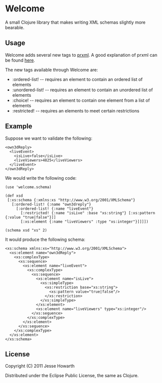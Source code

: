 Welcome
=======

A small Clojure library that makes writing XML schemas slightly more bearable.

Usage
-----
Welcome adds several new tags to [prxml](http://richhickey.github.com/clojure-contrib/prxml-api.html).
A good explanation of prxml can be found [here](http://nakkaya.com/2009/10/10/processing-xml-with-clojure/). 

The new tags available through Welcome are:

* :ordered-list! -- requires an element to contain an ordered list of elements
* :unordered-list! -- requires an element to contain an unordered list of elements
* :choice! -- requires an element to contain one element from a list of elements
* :restricted! -- requires an elements to meet certain restrictions


Example
-------

Suppose we want to validate the following:

    <own3dReply>
      <liveEvent>
        <isLive>false</isLive>
        <liveViewers>4825</liveViewers>
      </liveEvent>
    </own3dReply>

We would write the following code:
    
    (use 'welcome.schema)

    (def xsd 
     [:xs:schema {:xmlns:xs "http://www.w3.org/2001/XMLSchema"}
       [:ordered-list! {:name "own3dreply"}
         [:ordered-list! {:name "liveEvent"}
           [:restricted! {:name "isLive" :base "xs:string"} [:xs:pattern {:value "true|false"}]]
           [:xs:element {:name "liveViewers" :type "xs:integer"}]]]])

    (schema xsd "xs" 2)

It would produce the following schema:

    <xs:schema xmlns:xs="http://www.w3.org/2001/XMLSchema">
      <xs:element name="own3dReply">
        <xs:complexType>
          <xs:sequence>
            <xs:element name="liveEvent">
              <xs:complexType>
                <xs:sequence>
                  <xs:element name="isLive">
                    <xs:simpleType>
                      <xs:restriction base="xs:string">
                        <xs:pattern value="true|false"/>
                      </xs:restriction>
                    </xs:simpleType>
                  </xs:element>
                  <xs:element name="liveViewers" type="xs:integer"/>
                </xs:sequence>
              </xs:complexType>
            </xs:element>
          </xs:sequence>
        </xs:complexType>
      </xs:element>
    </xs:schema>


License
-------

Copyright (C) 2011 Jesse Howarth

Distributed under the Eclipse Public License, the same as Clojure.
